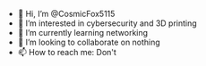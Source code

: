 - 👋 Hi, I’m @CosmicFox5115
- 👀 I’m interested in cybersecurity and 3D printing
- 🌱 I’m currently learning networking
- 💞️ I’m looking to collaborate on nothing
- 📫 How to reach me: Don't 

<!---
CosmicFox5115/CosmicFox5115 is a ✨ special ✨ repository because its `README.md` (this file) appears on your GitHub profile.
You can click the Preview link to take a look at your changes.
--->
